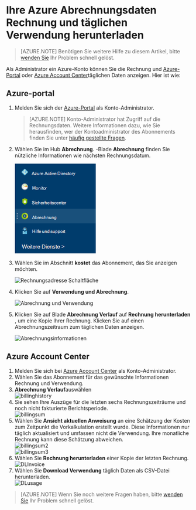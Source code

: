 <properties
    pageTitle="Ihre Azure Abrechnungsdaten Rechnung und täglichen Verwendung herunterladen | Microsoft Azure"
    description="Beschreibt, wie Sie Ihre Azure Rechnung und täglichen Daten herunterladen"
    services=""
    documentationCenter=""
    authors="genlin"
    manager="mbaldwin"
    editor=""
    tags="billing"
    />

<tags
    ms.service="billing"
    ms.workload="na"
    ms.tgt_pltfrm="na"
    ms.devlang="na"
    ms.topic="article"
    ms.date="10/10/2016"
    ms.author="genli"/>

# <a name="how-to-download-your-azure-billing-invoice-and-daily-usage-data"></a>Ihre Azure Abrechnungsdaten Rechnung und täglichen Verwendung herunterladen

> [AZURE.NOTE] Benötigen Sie weitere Hilfe zu diesem Artikel, bitte [wenden Sie](https://portal.azure.com/?#blade/Microsoft_Azure_Support/HelpAndSupportBlade) Ihr Problem schnell gelöst.

Als Administrator ein Azure-Konto können Sie die Rechnung und [Azure-Portal](https://portal.azure.com) oder [Azure Account Center](https://account.windowsazure.com/subscriptions)täglichen Daten anzeigen. Hier ist wie:

## <a name="azure-portal"></a>Azure-portal

1. Melden Sie sich der [Azure-Portal](https://portal.azure.com) als Konto-Administrator.

    >[AZURE.NOTE] Konto-Administrator hat Zugriff auf die Rechnungsdaten. Weitere Informationen dazu, wie Sie herausfinden, wer der Kontoadministrator des Abonnements finden Sie unter [häufig gestellte Fragen](billing-subscription-transfer.md#faq).

2. Wählen Sie im Hub **Abrechnung**. -Blade **Abrechnung** finden Sie nützliche Informationen wie nächsten Rechnungsdatum.

    ![Rechnungsadresse Schaltfläche](./media/billing-download-azure-invoice-daily-usage-date/billing1.png)
3. Wählen Sie im Abschnitt **kostet** das Abonnement, das Sie anzeigen möchten.

    ![Rechnungsadresse Schaltfläche](./media/billing-download-azure-invoice-daily-usage-date/billing2.png)
4. Klicken Sie auf **Verwendung und Abrechnung**.

    ![Abrechnung und Verwendung](./media/billing-download-azure-invoice-daily-usage-date/billing3.png)

5. Klicken Sie auf Blade **Abrechnung Verlauf** auf **Rechnung herunterladen** , um eine Kopie Ihrer Rechnung. Klicken Sie auf einen Abrechnungszeitraum zum täglichen Daten anzeigen.

    ![Abrechnungsinformationen](./media/billing-download-azure-invoice-daily-usage-date/billing4.png)

## <a name="azure-account-center"></a>Azure Account Center

1. Melden Sie sich bei [Azure Account Center](https://account.windowsazure.com/subscriptions) als Konto-Administrator.
2. Wählen Sie das Abonnement für das gewünschte Informationen Rechnung und Verwendung.
3. **Abrechnung Verlauf**auswählen </br>![billinghistory](./media/billing-download-azure-invoice-daily-usage-date/Billinghisotry.png)
4. Sie sehen Ihre Auszüge für die letzten sechs Rechnungszeiträume und noch nicht fakturierte Berichtsperiode. </br>![billingsum](./media/billing-download-azure-invoice-daily-usage-date/billingSum.png)</br>
5. Wählen Sie **Ansicht aktuellen Anweisung** an eine Schätzung der Kosten zum Zeitpunkt die Vorkalkulation erstellt wurde. Diese Informationen nur täglich aktualisiert und umfassen nicht die Verwendung. Ihre monatliche Rechnung kann diese Schätzung abweichen.</br>![billingsum2](./media/billing-download-azure-invoice-daily-usage-date/billingSum2.png)</br>![billingsum3](./media/billing-download-azure-invoice-daily-usage-date/billingSum3.png)</br>
6. Wählen Sie **Rechnung herunterladen** einer Kopie der letzten Rechnung. </br>![DLInvoice](./media/billing-download-azure-invoice-daily-usage-date/DLInvoice1.png)
7. Wählen Sie **Download Verwendung** täglich Daten als CSV-Datei herunterladen.</br>![DLusage](./media/billing-download-azure-invoice-daily-usage-date/DLusage.png)

> [AZURE.NOTE] Wenn Sie noch weitere Fragen haben, bitte [wenden Sie](https://portal.azure.com/?#blade/Microsoft_Azure_Support/HelpAndSupportBlade) Ihr Problem schnell gelöst.

